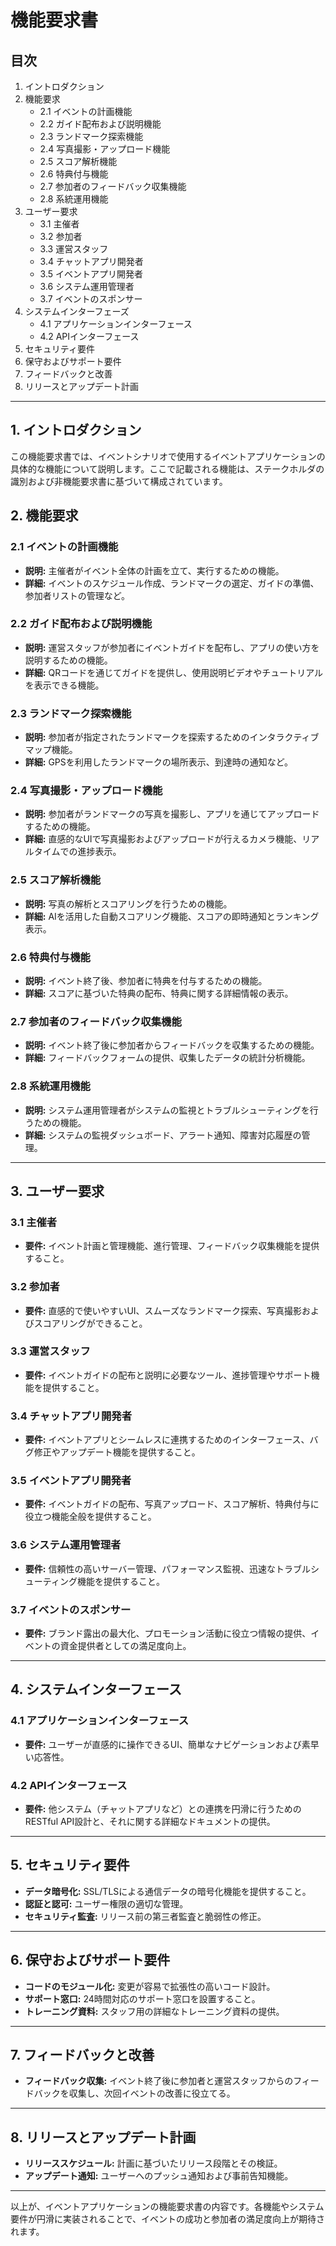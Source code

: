 # 機能要求書

## 目次
1. イントロダクション
2. 機能要求
    - 2.1 イベントの計画機能
    - 2.2 ガイド配布および説明機能
    - 2.3 ランドマーク探索機能
    - 2.4 写真撮影・アップロード機能
    - 2.5 スコア解析機能
    - 2.6 特典付与機能
    - 2.7 参加者のフィードバック収集機能
    - 2.8 系統運用機能
3. ユーザー要求
    - 3.1 主催者
    - 3.2 参加者
    - 3.3 運営スタッフ
    - 3.4 チャットアプリ開発者
    - 3.5 イベントアプリ開発者
    - 3.6 システム運用管理者
    - 3.7 イベントのスポンサー
4. システムインターフェーズ
    - 4.1 アプリケーションインターフェース
    - 4.2 APIインターフェース
5. セキュリティ要件
6. 保守およびサポート要件
7. フィードバックと改善
8. リリースとアップデート計画

---

## 1. イントロダクション
この機能要求書では、イベントシナリオで使用するイベントアプリケーションの具体的な機能について説明します。ここで記載される機能は、ステークホルダの識別および非機能要求書に基づいて構成されています。

## 2. 機能要求

### 2.1 イベントの計画機能
- **説明:** 主催者がイベント全体の計画を立て、実行するための機能。
- **詳細:** イベントのスケジュール作成、ランドマークの選定、ガイドの準備、参加者リストの管理など。

### 2.2 ガイド配布および説明機能
- **説明:** 運営スタッフが参加者にイベントガイドを配布し、アプリの使い方を説明するための機能。
- **詳細:** QRコードを通じてガイドを提供し、使用説明ビデオやチュートリアルを表示できる機能。

### 2.3 ランドマーク探索機能
- **説明:** 参加者が指定されたランドマークを探索するためのインタラクティブマップ機能。
- **詳細:** GPSを利用したランドマークの場所表示、到達時の通知など。

### 2.4 写真撮影・アップロード機能
- **説明:** 参加者がランドマークの写真を撮影し、アプリを通じてアップロードするための機能。
- **詳細:** 直感的なUIで写真撮影およびアップロードが行えるカメラ機能、リアルタイムでの進捗表示。

### 2.5 スコア解析機能
- **説明:** 写真の解析とスコアリングを行うための機能。
- **詳細:** AIを活用した自動スコアリング機能、スコアの即時通知とランキング表示。

### 2.6 特典付与機能
- **説明:** イベント終了後、参加者に特典を付与するための機能。
- **詳細:** スコアに基づいた特典の配布、特典に関する詳細情報の表示。

### 2.7 参加者のフィードバック収集機能
- **説明:** イベント終了後に参加者からフィードバックを収集するための機能。
- **詳細:** フィードバックフォームの提供、収集したデータの統計分析機能。

### 2.8 系統運用機能
- **説明:** システム運用管理者がシステムの監視とトラブルシューティングを行うための機能。
- **詳細:** システムの監視ダッシュボード、アラート通知、障害対応履歴の管理。

---

## 3. ユーザー要求

### 3.1 主催者
- **要件:** イベント計画と管理機能、進行管理、フィードバック収集機能を提供すること。

### 3.2 参加者
- **要件:** 直感的で使いやすいUI、スムーズなランドマーク探索、写真撮影およびスコアリングができること。

### 3.3 運営スタッフ
- **要件:** イベントガイドの配布と説明に必要なツール、進捗管理やサポート機能を提供すること。

### 3.4 チャットアプリ開発者
- **要件:** イベントアプリとシームレスに連携するためのインターフェース、バグ修正やアップデート機能を提供すること。

### 3.5 イベントアプリ開発者
- **要件:** イベントガイドの配布、写真アップロード、スコア解析、特典付与に役立つ機能全般を提供すること。

### 3.6 システム運用管理者
- **要件:** 信頼性の高いサーバー管理、パフォーマンス監視、迅速なトラブルシューティング機能を提供すること。

### 3.7 イベントのスポンサー
- **要件:** ブランド露出の最大化、プロモーション活動に役立つ情報の提供、イベントの資金提供者としての満足度向上。

---

## 4. システムインターフェース

### 4.1 アプリケーションインターフェース
- **要件:** ユーザーが直感的に操作できるUI、簡単なナビゲーションおよび素早い応答性。

### 4.2 APIインターフェース
- **要件:** 他システム（チャットアプリなど）との連携を円滑に行うためのRESTful API設計と、それに関する詳細なドキュメントの提供。

---

## 5. セキュリティ要件
- **データ暗号化:** SSL/TLSによる通信データの暗号化機能を提供すること。
- **認証と認可:** ユーザー権限の適切な管理。
- **セキュリティ監査:** リリース前の第三者監査と脆弱性の修正。

---

## 6. 保守およびサポート要件
- **コードのモジュール化:** 変更が容易で拡張性の高いコード設計。
- **サポート窓口:** 24時間対応のサポート窓口を設置すること。
- **トレーニング資料:** スタッフ用の詳細なトレーニング資料の提供。

---

## 7. フィードバックと改善
- **フィードバック収集:** イベント終了後に参加者と運営スタッフからのフィードバックを収集し、次回イベントの改善に役立てる。

---

## 8. リリースとアップデート計画
- **リリーススケジュール:** 計画に基づいたリリース段階とその検証。
- **アップデート通知:** ユーザーへのプッシュ通知および事前告知機能。

---

以上が、イベントアプリケーションの機能要求書の内容です。各機能やシステム要件が円滑に実装されることで、イベントの成功と参加者の満足度向上が期待されます。